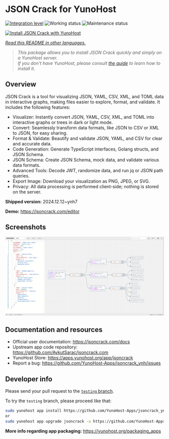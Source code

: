 <!--
N.B.: This README was automatically generated by <https://github.com/YunoHost/apps/tree/master/tools/readme_generator>
It shall NOT be edited by hand.
-->

# JSON Crack for YunoHost

[![Integration level](https://apps.yunohost.org/badge/integration/jsoncrack)](https://ci-apps.yunohost.org/ci/apps/jsoncrack/)
![Working status](https://apps.yunohost.org/badge/state/jsoncrack)
![Maintenance status](https://apps.yunohost.org/badge/maintained/jsoncrack)

[![Install JSON Crack with YunoHost](https://install-app.yunohost.org/install-with-yunohost.svg)](https://install-app.yunohost.org/?app=jsoncrack)

*[Read this README in other languages.](./ALL_README.md)*

> *This package allows you to install JSON Crack quickly and simply on a YunoHost server.*  
> *If you don't have YunoHost, please consult [the guide](https://yunohost.org/install) to learn how to install it.*

## Overview

JSON Crack is a tool for visualizing JSON, YAML, CSV, XML, and TOML data in interactive graphs, making files easier to explore, format, and validate. It includes the following features:
- Visualizer: Instantly convert JSON, YAML, CSV, XML, and TOML into interactive graphs or trees in dark or light mode.
- Convert: Seamlessly transform data formats, like JSON to CSV or XML to JSON, for easy sharing.
- Format & Validate: Beautify and validate JSON, YAML, and CSV for clear and accurate data.
- Code Generation: Generate TypeScript interfaces, Golang structs, and JSON Schema.
- JSON Schema: Create JSON Schema, mock data, and validate various data formats.
- Advanced Tools: Decode JWT, randomize data, and run jq or JSON path queries.
- Export Image: Download your visualization as PNG, JPEG, or SVG.
- Privacy: All data processing is performed client-side; nothing is stored on the server.


**Shipped version:** 2024.12.12~ynh7

**Demo:** <https://jsoncrack.com/editor>

## Screenshots

![Screenshot of JSON Crack](./doc/screenshots/jsoncrack.png)

## Documentation and resources

- Official user documentation: <https://jsoncrack.com/docs>
- Upstream app code repository: <https://github.com/AykutSarac/jsoncrack.com>
- YunoHost Store: <https://apps.yunohost.org/app/jsoncrack>
- Report a bug: <https://github.com/YunoHost-Apps/jsoncrack_ynh/issues>

## Developer info

Please send your pull request to the [`testing` branch](https://github.com/YunoHost-Apps/jsoncrack_ynh/tree/testing).

To try the `testing` branch, please proceed like that:

```bash
sudo yunohost app install https://github.com/YunoHost-Apps/jsoncrack_ynh/tree/testing --debug
or
sudo yunohost app upgrade jsoncrack -u https://github.com/YunoHost-Apps/jsoncrack_ynh/tree/testing --debug
```

**More info regarding app packaging:** <https://yunohost.org/packaging_apps>
